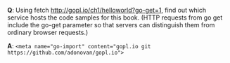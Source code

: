**Q**: Using fetch http://gopl.io/ch1/helloworld?go-get=1, find out which service hosts the code samples for this book. (HTTP requests from go get include the go-get parameter so that servers can distinguish them from ordinary browser requests.) 

**A**: `<meta name="go-import" content="gopl.io git https://github.com/adonovan/gopl.io">`